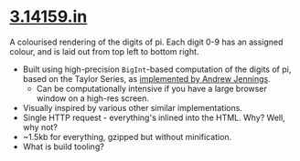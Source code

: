 # [3.14159.in](https://3.14159.in/)

A colourised rendering of the digits of pi. Each digit 0-9 has an assigned colour, and is laid out from top left to bottom right.

* Built using high-precision `BigInt`-based computation of the digits of pi, based on the Taylor Series, as [implemented by Andrew Jennings](http://ajennings.net/blog/a-million-digits-of-pi-in-9-lines-of-javascript.html).
  * Can be computationally intensive if you have a large browser window on a high-res screen. 
* Visually inspired by various other similar implementations.
* Single HTTP request - everything's inlined into the HTML. Why? Well, why not?
* ~1.5kb for everything, gzipped but without minification.
* What is build tooling?

